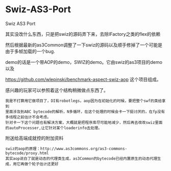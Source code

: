 Swiz-AS3-Port
=============

Swiz AS3 Port
	
其实没改什么东西，只是把swiz的源码弄下来，去除IFactory之类的flex的依赖
	
然后根据最新的as3Common调整了一下swiz的源码以及顺手修掉了一个可能是由于多帧加载的一个bug.
	
demo的话是一个带AOP的demo，SWIZ的demo。它由swiz的as3项目的demo以及 
	
https://github.com/wlepinski/benchmark-aspect-swiz-aop 这个项目组成。
    
感兴趣的玩家可以参照着这个结构稍微做点东西了。
	
	我是不打算用它做项目了，DI有robotlegs，aop因为在初始化的时候，要把整个swf的类给拿到
	里面涉及到ABC bytecode的解析，N多循环，在这个处理的时候会卡一下挺讨厌的，在fp没有多线程之前估计不会考虑。
	针对卡一下这个问题也有解决方案，大概就是把程序库尽可能地减少，然后再去改改swiz里面的autoProcesser,让它针对某个loaderinfo去处理。
	
	
附送给高端成就控的附加资料	
		
	swiz的aop的原理：http://www.as3commons.org/as3-commons-bytecode/proxy.html
	其实aop说白了就是动态的代理类生成，as3Common的bytecode已经内置原生的动态代理生成，用它再做个轮子估计还更好
		
		
		
		
		